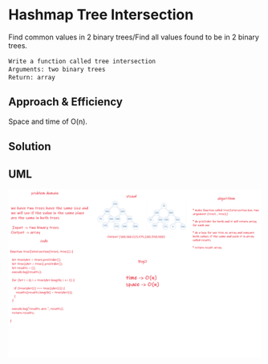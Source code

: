 # Hashmap Tree Intersection

Find common values in 2 binary trees/Find all values found to be in 2 binary trees.


    Write a function called tree intersection
    Arguments: two binary trees
    Return: array

## Approach & Efficiency
<!-- What approach did you take? Why? What is the Big O space/time for this approach? -->
Space and time of O(n).

## Solution
<!-- Show how to run your code, and examples of it in action -->


## UML
![](./tree-intersection.png)